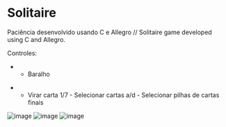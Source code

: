 # Solitaire

Paciência desenvolvido usando C e Allegro // Solitaire game developed using C and Allegro.

Controles:

+ - Baralho
* - Virar carta
1/7 - Selecionar cartas
a/d - Selecionar pilhas de cartas finais

![image](https://user-images.githubusercontent.com/16289733/82164174-979de080-9885-11ea-905d-c2054dc7575b.png)
![image](https://user-images.githubusercontent.com/16289733/82164126-73da9a80-9885-11ea-9f18-14d4c1ec241a.png)
![image](https://user-images.githubusercontent.com/16289733/82164191-a97f8380-9885-11ea-9b25-8356777442dc.png)
